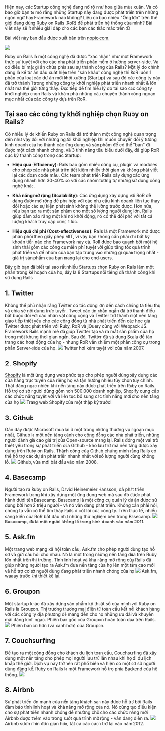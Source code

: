 Hiện nay, các Startup công nghệ đang nở rộ như hoa giữa mùa xuân. Và có bao giờ bạn tò mò rằng những Startup này đang được phát triển trên những ngôn ngữ hay Framework nào không?
Liệu có bao nhiêu "Ông lớn" trên thế giới đang dùng Ruby on Rails (RoR) để phát triển hệ thống của mình? Bài viết này sẽ ít nhiều giải đáp cho các bạn các thắc mắc trên :D

Bài viết này ban đầu được xuất bản trên [nopio.com.](https://www.nopio.com/blog/ruby-on-rails-startups/)

![](https://images.viblo.asia/c371fb7e-9ef1-4374-885c-23857f427014.jpeg)

Ruby on Rails là một công nghệ đã được "xác nhận" như một Framework thực sự tuyệt vời cho các nhà phát triển phần mềm ở hướng server-side. Và có điều bí mật gì ẩn chứa phía sau sự thành công của Rails?
Một lý do chính đáng là kể từ lần đầu xuất hiện trên "sân khấu" công nghệ thì RoR luôn 1 phần của loạt các dự án mới khởi xướng (Startup) và sau đó các công ty này đã trở thành 1 trong những công ty khởi nghiệp phát triển nhanh nhất & lớn nhất mà thế giới từng thấy.
Đọc tiếp để tìm hiểu lý do tại sao các công ty khởi nghiệp chọn Rails và khám phá những câu chuyện thành công ngoạn mục nhất của các công ty dựa trên RoR.

## Tại sao các công ty khởi nghiệp chọn Ruby on Rails?
Có nhiều lý do khiến Ruby on Rails đã trở thành một công nghệ quan trọng đến như vậy đối với những người khởi nghiệp khi muốn chuyển đổi ý tưởng kinh doanh của họ thành các ứng dụng và sản phẩm để có thể "bán" đi được một cách nhanh chóng.
Và 3 tính năng tiêu biểu dưới đây, đã giúp RoR cực kỳ thành công trong các Startup:

*  **Hiệu quả (Efficiency)**: Rails bao gồm nhiều công cụ, plugin và modules cho phép các nhà phát triển tiết kiệm nhiều thời gian và không phải viết lại các đoạn code mẫu. Các team phát triển Rails xây dựng các ứng dụng nhanh hơn 30-40% so với các nhóm tương tự nhưng sử dụng công nghệ khác.

* **Khả năng mở rộng (Scalability)**:  Các ứng dụng xây dựng với RoR dễ dàng được mở rộng để phù hợp với các nhu cầu kinh doanh liên tục thay đổi hoặc các sự kiện phát sinh không thể lường trước được. Hơn nữa, nếu bạn tạo ra một sản phẩm cho một số lượng người dùng lớn, Rails giúp đảm bảo rằng một khi nó khởi động, nó có thể đối phó với tất cả lượng khách truy cập cùng 1 lúc.

* **Hiệu quả chi phí (Cost-effectiveness )**: Rails là một Framework mở được phân phối theo giấy phép MIT, vì vậy bạn không cần phải chi bất kỳ khoản tiền nào cho Framework này cả. RoR được bao quanh bởi một hệ sinh thái gồm các công cụ miễn phí tuyệt vời giúp tăng tốc quá trình phát triển và để nhóm của bạn tập trung vào những gì quan trọng nhất - giá trị sản phẩm của bạn mang lại cho end-users.

Bây giờ bạn đã biết tại sao rất nhiều Startups chọn Ruby on Rails làm một phần trong kế hoạch của họ, đây là 8 Startups nổi tiếng đã thành công khi sử dụng Rails.

## 1. Twitter
Không thể phủ nhận rằng Twitter có tác động lớn đến cách chúng ta tiêu thụ và chia sẻ nội dung trực tuyến. Tweet các tin nhắn ngắn đã trở thành điều bắt buộc đối với các nhân vật công cộng và Twitter trở thành một nền tảng giao tiếp thiết yếu cho các cộng đồng từ nhà phát triển đến các học giả
Twitter được phát triển với Ruby, RoR và jQuery cùng với Webpack JS. Framework Rails mạnh mẽ đã giúp Twitter tạo và ra mắt sản phẩm của họ trong một khung thời gian ngắn. Sau đó, Twitter đã sử dụng Scala để tân trang các hoạt động của họ - nhưng RoR vẫn chiếm một phần công cụ trong phần Server-side của họ.
![](https://images.viblo.asia/ab829fe9-ff49-4eeb-9301-ec783fb0bf39.png)
Twitter hơi kém tuyệt vời của năm 2007.

## 2. Shopify
[Shopify](https://www.shopify.com/) là một ứng dụng web phức tạp cho phép người dùng xây dựng các cửa hàng trực tuyến của riêng họ và tận hưởng nhiều tùy chọn tùy chỉnh. Thật đáng ngạc nhiên khi nền tảng này được phát triển trên Ruby on Rails. Hỗ trợ cơ sở người dùng gồm hơn 500.000 doanh nghiệp, Shopify cung cấp các chức năng tuyệt vời và liên tục bổ sung các tính năng mới cho nền tảng của họ
![](https://images.viblo.asia/5adf8636-584a-410c-8a80-e7f766110797.png)
Trang web Shopify của một thập kỷ trước!

## 3. Github
Gần đây được Microsoft mua lại ở một trong những thương vụ ngoạn mục nhất, Github là một nền tảng dành cho cộng đồng các nhà phát triển, những người đánh giá cao giá trị của Open-source mang lại. Rails đóng một vai trò thiết yếu trong sự phát triển của Github - kho lưu trữ mã nền tảng được xây dựng trên Ruby on Rails. Thành công của Github chứng minh rằng Rails có thể hỗ trợ các dự án phát triển nhanh nhất với số lượng người dùng khổng lồ.
![](https://images.viblo.asia/5947724a-8e0f-4048-b8f3-feb7bf8558ab.png)
Github, vừa mới bắt đầu vào năm 2008.

## 4. Basecamp
Người tạo ra Ruby on Rails, David Heinemeier Hansson, đã phát triển Framework trong khi xây dựng một ứng dụng web mà sau đó được phát hành dưới tên Basecamp. Basecamp là một công cụ quản lý dự án được sử dụng bởi hơn 2 triệu người - và nó vẫn đang phát triển. Không cần phải nói, chúng ta vẫn có thể tìm thấy Rails ở cốt lõi của công ty. Trên thực tế, nhiều sáng kiến của RoR bắt đầu như những thử nghiệm bên trong Basecamp.
![](https://images.viblo.asia/50bf1d29-f8da-4a59-9dc1-136006c14b47.png)
Basecamp, đã là một người khổng lồ trong kinh doanh vào năm 2011.

## 5. Ask.fm
Một trang web mạng xã hội toàn cầu, Ask.fm cho phép người dùng tạo hồ sơ và gửi câu hỏi cho nhau. Nó là một trong những nền tảng dựa trên Ruby lớn nhất trên thị trường.
Tính linh hoạt và khả năng mở rộng của Rails đã giúp những người tạo ra Ask.fm đưa nền tảng của họ lên một tầm cao mới và hỗ trợ cơ sở người dùng đang phát triển nhanh chóng của họ
![](https://images.viblo.asia/67a6f311-b17a-40e1-9069-44593ce1f13d.png)
Ask.fm, waaay trước khi thiết kế lại.

## 6. Groupon
Một startup khác đã xây dựng sản phẩm kỹ thuật số của mình với Ruby on Rails là Groupon. Thị trường thương mại điện tử toàn cầu kết nối khách hàng với các công ty địa phương để mang đến cho họ những ưu đãi và khuyến mãi đáng kinh ngạc. Phiên bản gốc của Groupon hoàn toàn dựa trên Rails.
![](https://images.viblo.asia/55784d02-2947-4c0d-bc77-2b69b387d540.png)
Phiên bản cũ hơn (và xanh hơn) của Groupon.

## 7. Couchsurfing
Để tạo ra một cộng đồng cho khách du lịch toàn cầu, Couchsurfing đã xây dựng một nền tảng cho phép mọi người lưu trữ lẫn nhau khi họ đi du lịch khắp thế giới. Dịch vụ này trở nên rất phổ biến và hiện có một cơ sở người dùng đáng kể. Ruby on Rails là một Framework hỗ trọ phía Backend của hệ thống.
![](https://images.viblo.asia/ae089187-c4ec-4c38-bbcd-107f1a1b3290.png)

## 8. Airbnb
Sự phát triển lớn mạnh của nền tảng khách sạn này được hỗ trợ bởi Rails đảm bảo tính linh hoạt và khả năng mở rộng của nó. Nó cũng tạo điều kiện cho sự phát triển nhanh chóng để nhường chỗ cho các chức năng mới Airbnb được thêm vào trong suốt quá trình mở rộng - vẫn đang diễn ra.
![](https://images.viblo.asia/e58f9621-a43d-49a9-b5d5-52c6fcde3513.png)
Airbnb sườn nhìn đơn giản hơn, tất cả các cách trở lại vào năm 2012.